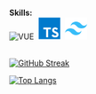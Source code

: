 <br>
<div align="left">
  <strong>Skills:</strong>
  <br>
  <img src="https://github.com/devicons/devicon/blob/master/icons/nextjs/nextjs-original.svg](https://res.cloudinary.com/ddxwdqwkr/image/upload/f_auto/v1689120136/patterns.dev/Images/vue/og-images/introduction.png"  title="VUE" alt="VUE" width="40" height="40"/>&nbsp;
  <img src="https://github.com/devicons/devicon/blob/master/icons/typescript/typescript-plain.svg"  title="Pinia" width="40" height="40"/>&nbsp;
  <img src="https://github.com/devicons/devicon/blob/master/icons/tailwindcss/tailwindcss-original.svg"  title="Tailwind" width="40" height="40"/>&nbsp;
</div>
<br>

[![GitHub Streak](http://github-readme-streak-stats.herokuapp.com?user=rustamgadjiev&theme=prussian&hide_border=true&border_radius=20)](https://git.io/streak-stats)

 [![Top Langs](https://github-readme-stats.vercel.app/api/top-langs/?username=rustamgadjiev&layout=compact&theme=prussian&hide_border=true&border_radius=20)](https://github.com/anuraghazra/github-readme-stats)
